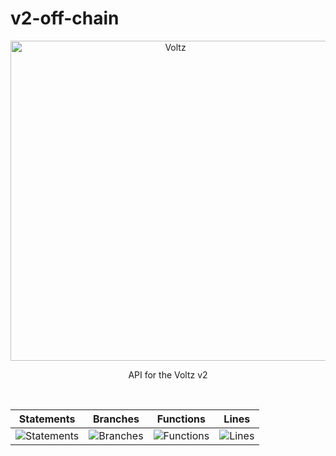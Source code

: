 # v2-off-chain

<p align="center">
  <a href="https://app.voltz.xyz/">
    <picture>
      <img src="../../docs/voltz-background.jpeg" alt="Voltz" width="512" />
    </picture>
  </a>
</p>

<p align="center"> API for the Voltz v2 </p>

<br />

| Statements                  | Branches                | Functions                 | Lines             |
| --------------------------- | ----------------------- | ------------------------- | ----------------- |
| ![Statements](https://img.shields.io/badge/statements-11.01%25-red.svg?style=flat) | ![Branches](https://img.shields.io/badge/branches-23.4%25-red.svg?style=flat) | ![Functions](https://img.shields.io/badge/functions-4.34%25-red.svg?style=flat) | ![Lines](https://img.shields.io/badge/lines-10.83%25-red.svg?style=flat) |

